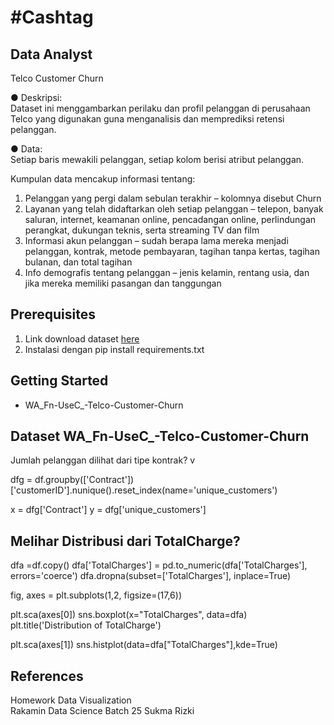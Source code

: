 # #Cashtag

## Data Analyst
Telco Customer Churn

● Deskripsi:<br>
Dataset ini menggambarkan perilaku dan profil pelanggan di
perusahaan Telco yang digunakan guna menganalisis dan memprediksi
retensi pelanggan.

● Data:<br>
Setiap baris mewakili pelanggan, setiap kolom berisi atribut pelanggan.

Kumpulan data mencakup informasi tentang:

1. Pelanggan yang pergi dalam sebulan terakhir – kolomnya disebut Churn
2. Layanan yang telah didaftarkan oleh setiap pelanggan – telepon, banyak saluran, internet, keamanan online, pencadangan online, perlindungan perangkat, dukungan teknis, serta streaming TV dan film
3. Informasi akun pelanggan – sudah berapa lama mereka menjadi pelanggan, kontrak, metode pembayaran, tagihan tanpa kertas, tagihan bulanan, dan total tagihan
4. Info demografis tentang pelanggan – jenis kelamin, rentang usia, dan jika mereka memiliki pasangan dan tanggungan

## Prerequisites
1. Link download dataset [here](https://www.kaggle.com/datasets/blastchar/telco-customer-churn)
2. Instalasi dengan pip install requirements.txt

## Getting Started

- WA_Fn-UseC_-Telco-Customer-Churn

## Dataset WA_Fn-UseC_-Telco-Customer-Churn
Jumlah pelanggan dilihat dari tipe kontrak?
v 

dfg = df.groupby(['Contract'])['customerID'].nunique().reset_index(name='unique_customers')

x = dfg['Contract']
y = dfg['unique_customers']

## Melihar Distribusi dari TotalCharge?

dfa =df.copy()
dfa['TotalCharges'] = pd.to_numeric(dfa['TotalCharges'], errors='coerce')
dfa.dropna(subset=['TotalCharges'], inplace=True)

fig, axes = plt.subplots(1,2, figsize=(17,6))

plt.sca(axes[0])
sns.boxplot(x="TotalCharges", data=dfa)
plt.title('Distribution of TotalCharge')

plt.sca(axes[1])
sns.histplot(data=dfa["TotalCharges"],kde=True)

## References

Homework Data Visualization <br> 
Rakamin Data Science Batch 25 Sukma Rizki

